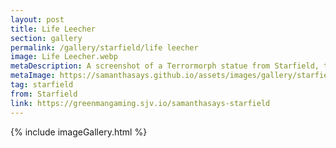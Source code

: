 ```yaml
---
layout: post
title: Life Leecher
section: gallery
permalink: /gallery/starfield/life leecher
image: Life Leecher.webp
metaDescription: A screenshot of a Terrormorph statue from Starfield, taken by Samantha Says.
metaImage: https://samanthasays.github.io/assets/images/gallery/starfield/Life Leecher.webp
tag: starfield
from: Starfield
link: https://greenmangaming.sjv.io/samanthasays-starfield
---
```

{% include imageGallery.html %}